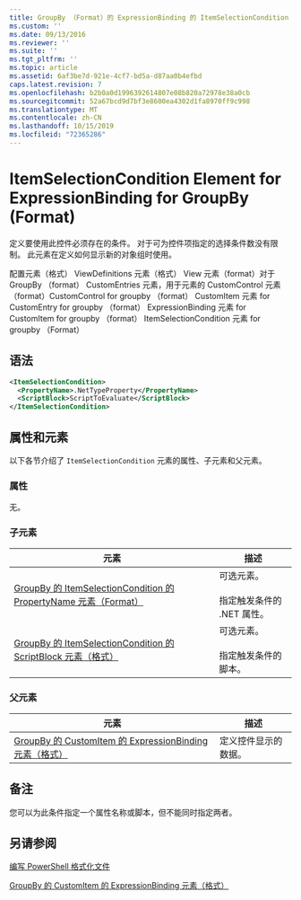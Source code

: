 ```yaml
---
title: GroupBy （Format）的 ExpressionBinding 的 ItemSelectionCondition 元素 |Microsoft Docs
ms.custom: ''
ms.date: 09/13/2016
ms.reviewer: ''
ms.suite: ''
ms.tgt_pltfrm: ''
ms.topic: article
ms.assetid: 6af3be7d-921e-4cf7-bd5a-d87aa0b4efbd
caps.latest.revision: 7
ms.openlocfilehash: b2b0a0d1996392614807e08b820a72978e38a0cb
ms.sourcegitcommit: 52a67bcd9d7bf3e8600ea4302d1fa8970ff9c998
ms.translationtype: MT
ms.contentlocale: zh-CN
ms.lasthandoff: 10/15/2019
ms.locfileid: "72365286"
---
```

# <a name="itemselectioncondition-element-for-expressionbinding-for-groupby-format"></a>ItemSelectionCondition Element for ExpressionBinding for GroupBy (Format)

定义要使用此控件必须存在的条件。 对于可为控件项指定的选择条件数没有限制。 此元素在定义如何显示新的对象组时使用。

配置元素（格式） ViewDefinitions 元素（格式） View 元素（format）对于 GroupBy （format） CustomEntries 元素，用于元素的 CustomControl 元素（format）CustomControl for groupby （format） CustomItem 元素 for CustomEntry for groupby （format） ExpressionBinding 元素 for CustomItem for groupby （format） ItemSelectionCondition 元素 for groupby （Format）

## <a name="syntax"></a>语法

```xml
<ItemSelectionCondition>
  <PropertyName>.NetTypeProperty</PropertyName>
  <ScriptBlock>ScriptToEvaluate</ScriptBlock>
</ItemSelectionCondition>
```

## <a name="attributes-and-elements"></a>属性和元素

以下各节介绍了 `ItemSelectionCondition` 元素的属性、子元素和父元素。

### <a name="attributes"></a>属性

无。

### <a name="child-elements"></a>子元素

|元素|描述|
|-------------|-----------------|
|[GroupBy 的 ItemSelectionCondition 的 PropertyName 元素（Format）](./propertyname-element-for-itemselectioncondition-for-groupby-format.md)|可选元素。<br /><br /> 指定触发条件的 .NET 属性。|
|[GroupBy 的 ItemSelectionCondition 的 ScriptBlock 元素（格式）](./scriptblock-element-for-itemselectioncondition-for-groupby-format.md)|可选元素。<br /><br /> 指定触发条件的脚本。|

### <a name="parent-elements"></a>父元素

|元素|描述|
|-------------|-----------------|
|[GroupBy 的 CustomItem 的 ExpressionBinding 元素（格式）](./expressionbinding-element-for-customitem-for-groupby-format.md)|定义控件显示的数据。|

## <a name="remarks"></a>备注

您可以为此条件指定一个属性名称或脚本，但不能同时指定两者。

## <a name="see-also"></a>另请参阅

[编写 PowerShell 格式化文件](./writing-a-powershell-formatting-file.md)

[GroupBy 的 CustomItem 的 ExpressionBinding 元素（格式）](./expressionbinding-element-for-customitem-for-groupby-format.md)
